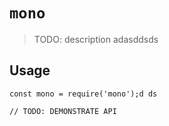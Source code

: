 # `mono`

> TODO: description   adasddsds

## Usage

```
const mono = require('mono');d ds

// TODO: DEMONSTRATE API
```
